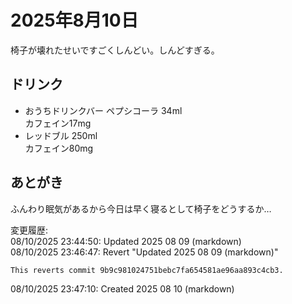 # 2025年8月10日

椅子が壊れたせいですごくしんどい。しんどすぎる。

## ドリンク

- おうちドリンクバー ペプシコーラ 34ml  
カフェイン17mg
- レッドブル 250ml  
カフェイン80mg

## あとがき

ふんわり眠気があるから今日は早く寝るとして椅子をどうするか…

変更履歴:  
08/10/2025 23:44:50: Updated 2025 08 09 (markdown)  
08/10/2025 23:46:47: Revert "Updated 2025 08 09 (markdown)"
    
    This reverts commit 9b9c981024751bebc7fa654581ae96aa893c4cb3.  
08/10/2025 23:47:10: Created 2025 08 10 (markdown)  
